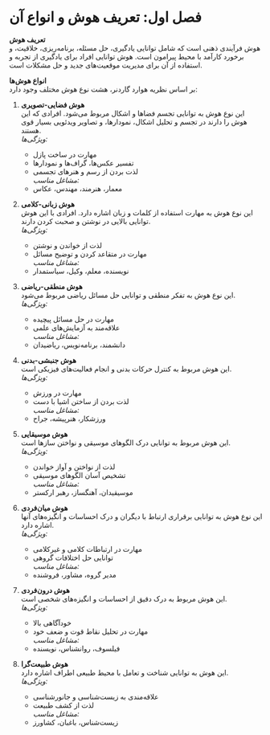 # فصل اول: تعریف هوش و انواع آن

**تعریف هوش**  
هوش فرآیندی ذهنی است که شامل توانایی یادگیری، حل مسئله، برنامه‌ریزی، خلاقیت، و برخورد کارآمد با محیط پیرامون است. هوش توانایی افراد برای یادگیری از تجربه و استفاده از آن برای مدیریت موقعیت‌های جدید و حل مشکلات است.

**انواع هوش‌ها**  
بر اساس نظریه هوارد گاردنر، هشت نوع هوش مختلف وجود دارد:

1. **هوش فضایی-تصویری**  
   این نوع هوش به توانایی تجسم فضاها و اشکال مربوط می‌شود. افرادی که این هوش را دارند در تجسم و تحلیل اشکال، نمودارها، و تصاویر ویدئویی بسیار قوی هستند.  
   *ویژگی‌ها:*  
   - مهارت در ساخت پازل  
   - تفسیر عکس‌ها، گراف‌ها و نمودارها  
   - لذت بردن از رسم و هنرهای تجسمی  
   *مشاغل مناسب:*  
   - معمار، هنرمند، مهندس، عکاس

2. **هوش زبانی-کلامی**  
   این نوع هوش به مهارت استفاده از کلمات و زبان اشاره دارد. افرادی با این هوش توانایی بالایی در نوشتن و صحبت کردن دارند.  
   *ویژگی‌ها:*  
   - لذت از خواندن و نوشتن  
   - مهارت در متقاعد کردن و توضیح مسائل  
   *مشاغل مناسب:*  
   - نویسنده، معلم، وکیل، سیاستمدار

3. **هوش منطقی-ریاضی**  
   این نوع هوش به تفکر منطقی و توانایی حل مسائل ریاضی مربوط می‌شود.  
   *ویژگی‌ها:*  
   - مهارت در حل مسائل پیچیده  
   - علاقه‌مند به آزمایش‌های علمی  
   *مشاغل مناسب:*  
   - دانشمند، برنامه‌نویس، ریاضیدان

4. **هوش جنبشی-بدنی**  
   این هوش مربوط به کنترل حرکات بدنی و انجام فعالیت‌های فیزیکی است.  
   *ویژگی‌ها:*  
   - مهارت در ورزش  
   - لذت بردن از ساختن اشیا با دست  
   *مشاغل مناسب:*  
   - ورزشکار، هنرپیشه، جراح

5. **هوش موسیقایی**  
   این هوش مربوط به توانایی درک الگوهای موسیقی و نواختن سازها است.  
   *ویژگی‌ها:*  
   - لذت از نواختن و آواز خواندن  
   - تشخیص آسان الگوهای موسیقی  
   *مشاغل مناسب:*  
   - موسیقیدان، آهنگساز، رهبر ارکستر

6. **هوش میان‌فردی**  
   این نوع هوش به توانایی برقراری ارتباط با دیگران و درک احساسات و انگیزه‌های آنها اشاره دارد.  
   *ویژگی‌ها:*  
   - مهارت در ارتباطات کلامی و غیرکلامی  
   - توانایی حل اختلافات گروهی  
   *مشاغل مناسب:*  
   - مدیر گروه، مشاور، فروشنده

7. **هوش درون‌فردی**  
   این هوش مربوط به درک دقیق از احساسات و انگیزه‌های شخصی است.  
   *ویژگی‌ها:*  
   - خودآگاهی بالا  
   - مهارت در تحلیل نقاط قوت و ضعف خود  
   *مشاغل مناسب:*  
   - فیلسوف، روانشناس، نویسنده

8. **هوش طبیعت‌گرا**  
   این هوش به توانایی شناخت و تعامل با محیط طبیعی اطراف اشاره دارد.  
   *ویژگی‌ها:*  
   - علاقه‌مندی به زیست‌شناسی و جانورشناسی  
   - لذت از کشف طبیعت  
   *مشاغل مناسب:*  
   - زیست‌شناس، باغبان، کشاورز

